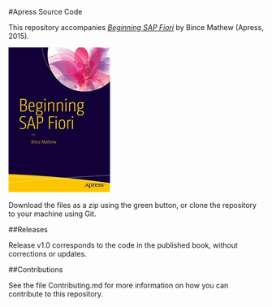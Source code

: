 #Apress Source Code

This repository accompanies [*Beginning SAP Fiori*](http://www.apress.com/9781484213360) by Bince Mathew (Apress, 2015).

![Cover image](9781484213360.jpg)

Download the files as a zip using the green button, or clone the repository to your machine using Git.

##Releases

Release v1.0 corresponds to the code in the published book, without corrections or updates.

##Contributions

See the file Contributing.md for more information on how you can contribute to this repository.
